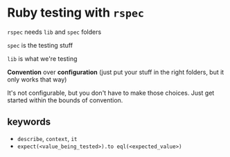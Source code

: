 # Ruby testing with `rspec` #

`rspec` needs `lib` and `spec` folders

`spec` is the testing stuff

`lib` is what we're testing

**Convention** over **configuration** (just put your stuff in the right folders, but it only works that way)

It's not configurable, but you don't have to make those choices. Just get started within the bounds of convention.

## keywords ##

* `describe`, `context`, `it`
* `expect(<value_being_tested>).to eql(<expected_value>)`
